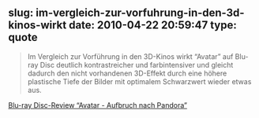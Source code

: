 slug: im-vergleich-zur-vorfuhrung-in-den-3d-kinos-wirkt
date: 2010-04-22 20:59:47
type: quote
---

> Im Vergleich zur Vorführung in den 3D-Kinos wirkt “Avatar” auf Blu-ray Disc deutlich kontrastreicher und farbintensiver und gleicht dadurch den nicht vorhandenen 3D-Effekt durch eine höhere plastische Tiefe der Bilder mit optimalem Schwarzwert wieder etwas aus.

[Blu-ray Disc-Review “Avatar - Aufbruch nach Pandora”](http://areadvd.de/blu-ray_disc-reviews/2010/Avatar_BD.shtml)
